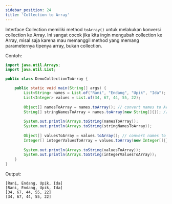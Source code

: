 ```yaml
---
sidebar_position: 24
title: 'Collection to Array'
---
```


Interface Collection memiliki method `toArray()` untuk melakukan konversi collection ke Array. Ini sangat cocok jika kita ingin mengubah collection ke Array, misal saja karena mau memanggil method yang memang parameternya tipenya array, bukan collection.

Contoh: 

```java
import java.util.Arrays;
import java.util.List;

public class DemoCollectionToArray {

	public static void main(String[] args) {
		List<String> names = List.of("Rani", "Endang", "Upik", "Ida");
		List<Integer> values = List.of(34, 67, 44, 55, 22);
		
		Object[] namesToArray = names.toArray(); // convert names to Array
		String[] stringNamesToArray = names.toArray(new String[]{}); // convert names to Array sekaligus konversi ke String
		
		System.out.println(Arrays.toString(namesToArray));
		System.out.println(Arrays.toString(stringNamesToArray));
		
		Object[] valuesToArray = values.toArray(); // convert names to Array
		Integer[] integerValuesToArray = values.toArray(new Integer[]{}); // convert names to Array sekaligus konversi ke Integer
		
		System.out.println(Arrays.toString(valuesToArray));
		System.out.println(Arrays.toString(integerValuesToArray));
	}	
}
```

Output:

```
[Rani, Endang, Upik, Ida]
[Rani, Endang, Upik, Ida]
[34, 67, 44, 55, 22]
[34, 67, 44, 55, 22]
```